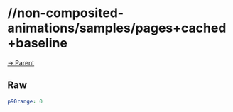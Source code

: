 
# //non-composited-animations/samples/pages+cached+baseline

[→ Parent](../..)


## Raw


```yaml
p90range: 0

```

